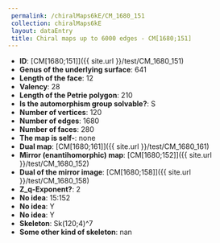 ```yaml
--- 
 permalink: /chiralMaps6kE/CM_1680_151 
 collection: chiralMaps6kE
 layout: dataEntry
 title: Chiral maps up to 6000 edges - CM[1680;151]
---
```


- **ID**: [CM[1680;151]]({{ site.url }}/test/CM_1680_151)
- **Genus of the underlying surface**: 641
- **Length of the face**: 12
- **Valency**: 28
- **Length of the Petrie polygon**: 210
- **Is the automorphism group solvable?**: S
- **Number of vertices**: 120
- **Number of edges**: 1680
- **Number of faces**: 280
- **The map is self-**: none
- **Dual map**: [CM[1680;161]]({{ site.url }}/test/CM_1680_161)
- **Mirror (enantihomorphic) map**: [CM[1680;152]]({{ site.url }}/test/CM_1680_152)
- **Dual of the mirror image**: [CM[1680;158]]({{ site.url }}/test/CM_1680_158)
- **Z_q-Exponent?**: 2
- **No idea**:  15:152
- **No idea**: Y
- **No idea**: Y
- **Skeleton**: Sk(120;4)^7
- **Some other kind of skeleton**: nan
